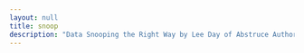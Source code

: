 ```yaml
---
layout: null
title: snoop
description: "Data Snooping the Right Way by Lee Day of Abstruce Authors of Merca"
---
```

